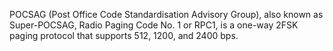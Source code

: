 POCSAG (Post Office Code Standardisation Advisory Group), also known as Super-POCSAG, Radio Paging Code No. 1 or RPC1, is a one-way 2FSK paging protocol that supports 512, 1200, and 2400 bps.